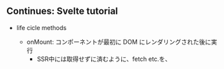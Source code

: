 ## Continues: Svelte tutorial
- life cicle methods
  - onMount: コンポーネントが最初に DOM にレンダリングされた後に実行
    - SSR中には取得せずに済むように、fetch etc.を、<script> の最上位ではなく、 onMount の中に入れることが推奨されます。
    - なぜなら、onDestroy以外のライフサイクル関数がSSR中に動作することはないから
    - onMount コールバックが関数を返す場合、その関数はコンポーネントが破棄されたときに呼び出されます。
  - onDestroy: コンポーネント破棄時に実行される 
    - どこ から呼び出すかは重要ではありません。そのため、インターバルロジックを抽象化して utils.js のヘルパー関数にすることができます
  - before update
    - DOM更新の直前に起動
    - コンポーネントが最初にマウントされる前に実行される
  - after update
    - before updateの対
  - tick
    - 呼ばれる＆呼べるタイミング
      - コンポーネントが最初に初期化されたとき
      - いつでも呼び出せる
    - 保留中の状態変更が DOM に適用されるてすぐにresolveするpromiseを返す
      - 保留中がなければすぐさま
- Svelte でコンポーネントの状態を更新しても、すぐに DOM を更新するわけではありません。その代わりに、次の マイクロタスク まで待って、他のコンポーネントも含めて適用する必要のある変更があるかどうかを確認します。
 
- store
  - 単に、値が変化するたびに関係者に通知するsubscribe メソッドを備えたオブジェクトです
  - `const count = writable(0);`
  - `count.update(n => n + 1)`
  - `count.set(0)`
  - ```
  let countValue;

  count.subscribe(value => {
    countValue = value;
  });
```
  - unsubscribe:
```
  const unsubscribe = subscrive(...);
  onDestroy(unsubscribe);
```
  - ストア名の前に $ を付けることで、ストアの値を参照できます。
  - readable store: 
```
export const time = readable(new Date(), function start(set) {
  const interval = setInterval(() => {
    set(new Date());
  }, 1000);

  return function stop() {
    clearInterval(interval);
  };
});
```
  - derived: [derived](https://svelte.jp/docs#run-time-svelte-store-derived) を使用して、1つまたはそれ以上の他のストアに基づいた値のストアを作成することができます。
```
export const elapsed = derived(
  time,
  $time => Math.round(($time - start) / 1000)
);
```
  - カスタムストア
    - オブジェクトが subscribe メソッドを正しく実装していれば、それはストアです。
    - update, setを実装しないということもできる
```
function createCount() {
  const { subscribe, set, update } = writable(0);

  return {
    subscribe,
    increment: () => update(n => n + 1),
    decrement: () => update(n => n - 1),
    reset: () => set(0)
  };
}```
  - set メソッドを持っている場合は、ローカルコンポーネントの状態にバインドするのと同じように、ストアの値にバインドできます。
    - set methodが存在すれば加減乗除できそう

- [Motion](https://svelte.jp/tutorial/tweened)

